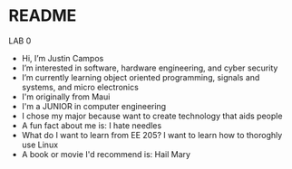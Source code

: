# README
LAB 0
- Hi, I’m Justin Campos
- I’m interested in software, hardware engineering, and cyber security
- I’m currently learning object oriented programming, signals and systems, and micro electronics
- I'm originally from Maui
- I'm a JUNIOR in computer engineering
- I chose my major because want to create technology that aids people
- A fun fact about me is: I hate needles
- What do I want to learn from EE 205? I want to learn how to thoroghly use Linux
- A book or movie I'd recommend is: Hail Mary
